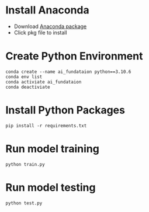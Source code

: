 # Install Anaconda

* Download [Anaconda package](https://repo.anaconda.com/archive/Anaconda3-2022.10-MacOSX-x86_64.pkg)
* Click pkg file to install


# Create Python Environment 
	
	conda create --name ai_fundataion python==3.10.6
	conda env list
	conda activiate ai_fundataion
	conda deactiviate

# Install Python Packages
	
	pip install -r requirements.txt

# Run model training 

	python train.py


# Run model testing
	
	python test.py

